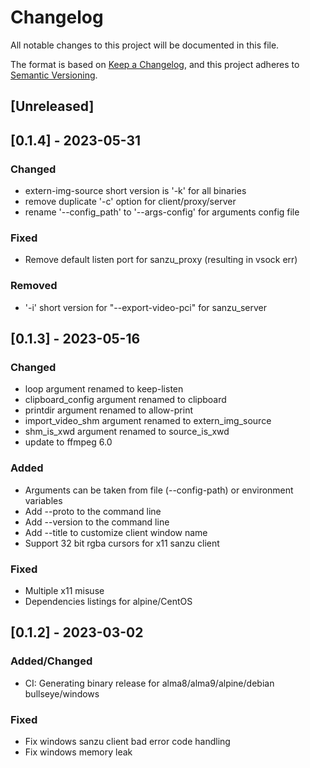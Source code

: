 # Changelog

All notable changes to this project will be documented in this file.

The format is based on [Keep a Changelog](https://keepachangelog.com/en/1.0.0/),
and this project adheres to [Semantic Versioning](https://semver.org/spec/v2.0.0.html).

## [Unreleased]

## [0.1.4] - 2023-05-31

### Changed
- extern-img-source short version is '-k' for all binaries
- remove duplicate '-c' option for client/proxy/server
- rename '--config_path' to '--args-config' for arguments config file
### Fixed
- Remove default listen port for sanzu_proxy (resulting in vsock err)
### Removed
- '-i' short version for "--export-video-pci" for sanzu_server

## [0.1.3] - 2023-05-16

### Changed
- loop argument renamed to keep-listen
- clipboard_config argument renamed to clipboard
- printdir argument renamed to allow-print
- import_video_shm argument renamed to extern_img_source
- shm_is_xwd argument renamed to source_is_xwd
- update to ffmpeg 6.0

### Added
- Arguments can be taken from file (--config-path) or environment variables
- Add --proto to the command line
- Add --version to the command line
- Add --title to customize client window name
- Support 32 bit rgba cursors for x11 sanzu client

### Fixed
- Multiple x11 misuse
- Dependencies listings for alpine/CentOS

## [0.1.2] - 2023-03-02

### Added/Changed

- CI: Generating binary release for alma8/alma9/alpine/debian bullseye/windows

### Fixed

- Fix windows sanzu client bad error code handling
- Fix windows memory leak
